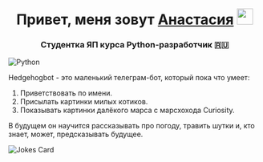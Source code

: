 <h1 align="center">Привет, меня зовут <a href="https://github.com/Anastasia7Si" target="_blank">Анастасия</a> 
<img src="https://github.com/blackcater/blackcater/raw/main/images/Hi.gif" height="32"/></h1>
<h3 align="center">Студентка ЯП курса Python-разработчик 🇷🇺</h3>

![Python](https://img.shields.io/badge/python-3670A0?style=for-the-badge&logo=python&logoColor=ffdd54)

Hedgehogbot - это маленький телеграм-бот, который пока что умеет:
1. Приветствовать по имени.
2. Присылать картинки милых котиков.
3. Показывать картинки далёкого марса с марсхохода Curiosity.

В будущем он научится рассказывать про погоду, травить шутки и, кто знает, может, предсказывать будущее.

<img src="https://readme-jokes.vercel.app/api" alt="Jokes Card" />

